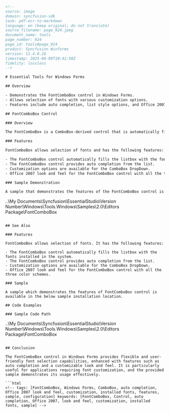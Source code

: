 ```html
<!--
source: image
domain: syncfusion-sdk
task: pdf-ocr-to-markdown
language: en (keep original; do not translate)
source_filename: page_924.jpeg
document_name: tools
page_number: 924
page_id: tools#page_924
product: Syncfusion Winforms
version: 11.4.0.26
timestamp: 2025-08-09T10:42:50Z
fidelity: lossless
-->

# Essential Tools for Windows Forms

## Overview

- Demonstrates the FontComboBox control in Windows Forms.
- Allows selection of fonts with various customization options.
- Features include auto completion, list style options, and Office 2007 look and feel.

## FontComboBox Control

### Overview

The FontComboBox is a ComboBox-derived control that is automatically filled with the installed fonts. The entries are drawn with the corresponding font styles, and if the list needs to be filled with the installed fonts later, the Fill method must be called.

### Features

FontComboBox allows selection of fonts and has the following features:

- The FontComboBox control automatically fills the listbox with the fonts installed in the system.
- The FontComboBox control provides auto completion from the list.
- Customization options are available for the ComboBox DropDown.
- Office 2007 look and feel for the FontComboBox control with all the three color schemes.

### Sample Demonstration

A sample that demonstrates the features of the FontComboBox control is available at the following installation location:

```
..\My Documents\Syncfusion\EssentialStudio\Version Number\Windows\Tools.Windows\Samples\2.0\Editors Package\FontComboBox
```

## See Also

### Features

FontComboBox allows selection of fonts. It has the following features:

- The FontComboBox control automatically fills the listbox with the fonts installed in the system.
- The FontComboBox control provides auto completion from the list.
- Customization options are available for the ComboBox DropDown.
- Office 2007 look and feel for the FontComboBox control with all the three color schemes.

### Sample

A sample which demonstrates the features of FontComboBox control is available in the below sample installation location.

## Code Examples

### Sample Code Path

```
..\My Documents\Syncfusion\EssentialStudio\Version Number\Windows\Tools.Windows\Samples\2.0\Editors Package\FontComboBox
```

## Conclusion

The FontComboBox control in Windows Forms provides flexible and user-friendly font selection capabilities, enhanced with features such as auto completion and a customizable look and feel. It is particularly useful for applications requiring font customization, and the provided sample demonstrates its usage effectively.

```html
<!-- tags: [FontComboBox, Windows Forms, ComboBox, auto completion, Office 2007 look and feel, customization, installed fonts, features, sample, configuration] keywords: [FontComboBox, Control, auto completion, Office 2007, look and feel, customization, installed fonts, sample] -->
```